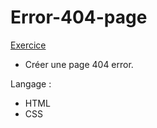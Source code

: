 # Error-404-page

[Exercice](https://github.com/becodeorg/LIE-Jepsen-6/blob/master/01-the-field/04-html-css/01-fundamentals/04-error-404.md)

* Créer une page 404 error.

Langage :
* HTML
* CSS